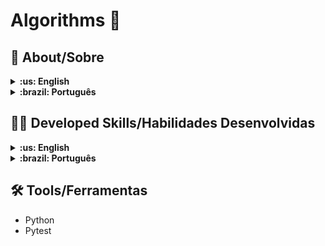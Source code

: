 # Algorithms :memo:

## :page_with_curl: About/Sobre

<details>
  <summary markdown="span"><strong>:us: English</strong></summary><br />

Python data science project developed by [Gustavo da Silva](https://www.linkedin.com/in/gustavocdn/) at the end of Section 2 and Computer Science Module of Trybe's Web Development course.

The objective of this project was to develop a series of algorithms focusing entirely on their efficiency to solve some common problems in data science.
<br />

</details>
<details>
  <summary markdown="span"><strong>:brazil: Português</strong></summary><br />

Projeto de Python e ciência de dados desenvolvido por [Gustavo da Silva](https://www.linkedin.com/in/gustavocdn/) ao final da Seção 3 do Módulo de Ciências de Computação do curso de Desenvolvimento Web da Trybe.

O objetivo desse projeto foi desenvolver uma serie de algoritmos focando totalmente em sua eficiencia para resolver alguns problemas comuns em ciência de dados.
<br />

</details>

## :man_technologist: Developed Skills/Habilidades Desenvolvidas

<details>
  <summary markdown="span"><strong>:us: English</strong></summary><br />

- Analyze the complexity of algorithms.
- Implement sorting algorithms.
- Implement search algorithms.
- Test writing.
- Logical reasoning and problem solving with a focus on algorithm efficiency and performance.
<br />
</details>

<details>
  <summary markdown="span"><strong>:brazil: Português</strong></summary><br />

- Fazer analise de complexidade de algoritmos.
- Implementar algoritmos de ordenação.
- Implementar algoritmos de busca.
- Escrita de testes.
- Racicionio logico e resolução de problemas com foco em eficiencia e performance de algoritmos.

<br />
</details>

## :hammer_and_wrench: Tools/Ferramentas

- Python
- Pytest
